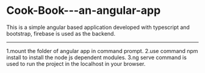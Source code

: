 # Cook-Book---an-angular-app
This is a simple angular based application developed with typescript and bootstrap, firebase is used as the backend.

---------------------------------------------
1.mount the folder of angular app in command prompt.
2.use command npm install to install the node js dependent modules.
3.ng serve command is used to run the project in the localhost in your browser.


